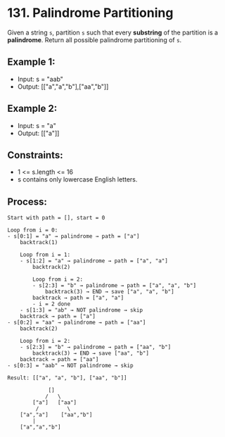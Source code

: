 # 131. Palindrome Partitioning

Given a string `s`, partition `s` such that every **substring** of the partition is a **palindrome**. Return all possible palindrome partitioning of `s`.


## Example 1:

- Input: s = "aab"
- Output: [["a","a","b"],["aa","b"]]

## Example 2:

- Input: s = "a"
- Output: [["a"]]
 

## Constraints:

- 1 <= s.length <= 16
- s contains only lowercase English letters.

## Process:

```
Start with path = [], start = 0

Loop from i = 0:
- s[0:1] = "a" → palindrome → path = ["a"]
    backtrack(1)

    Loop from i = 1:
    - s[1:2] = "a" → palindrome → path = ["a", "a"]
        backtrack(2)

        Loop from i = 2:
        - s[2:3] = "b" → palindrome → path = ["a", "a", "b"]
            backtrack(3) → END → save ["a", "a", "b"]
        backtrack → path = ["a", "a"]
        - i = 2 done
    - s[1:3] = "ab" → NOT palindrome → skip
    backtrack → path = ["a"]
- s[0:2] = "aa" → palindrome → path = ["aa"]
    backtrack(2)

    Loop from i = 2:
    - s[2:3] = "b" → palindrome → path = ["aa", "b"]
        backtrack(3) → END → save ["aa", "b"]
    backtrack → path = ["aa"]
- s[0:3] = "aab" → NOT palindrome → skip

Result: [["a", "a", "b"], ["aa", "b"]]
```

```
             []
            /   \
        ["a"]   ["aa"]
         /         \
    ["a","a"]    ["aa","b"]
        |
    ["a","a","b"]
```
